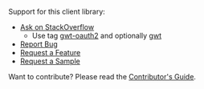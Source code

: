 Support for this client library:
  * [Ask on StackOverflow](http://stackoverflow.com/questions/ask)
    * Use tag [gwt-oauth2](http://stackoverflow.com/questions/tagged/gwt-oauth2) and optionally [gwt](http://stackoverflow.com/questions/tagged/gwt-oauth2+gwt)
  * [Report Bug](http://code.google.com/p/gwt-oauth2/issues/entry)
  * [Request a Feature](http://code.google.com/p/gwt-oauth2/issues/entry?template=Feature%20request)
  * [Request a Sample](http://code.google.com/p/gwt-oauth2/issues/entry?template=Sample%20request)

Want to contribute? Please read the [Contributor's Guide](BecomingAContributor.md).
